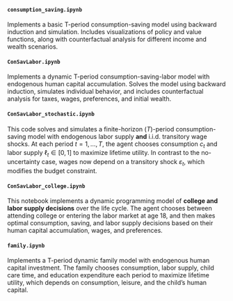 #### `consumption_saving.ipynb`

Implements a basic T-period consumption-saving model using backward induction and simulation. Includes visualizations of policy and value functions, along with counterfactual analysis for different income and wealth scenarios.

#### `ConSavLabor.ipynb`

Implements a dynamic T-period consumption-saving-labor model with endogenous human capital accumulation. Solves the model using backward induction, simulates individual behavior, and includes counterfactual analysis for taxes, wages, preferences, and initial wealth.

#### `ConSavLabor_stochastic.ipynb`
This code solves and simulates a finite-horizon $(T)$-period consumption-saving model with endogenous labor supply **and** i.i.d. transitory wage shocks. At each period $t = 1, \dots, T$, the agent chooses consumption $c_t$ and labor supply $\ell_t \in [0,1]$ to maximize lifetime utility. In contrast to the no-uncertainty case, wages now depend on a transitory shock $\varepsilon_t$, which modifies the budget constraint.


#### `ConSavLabor_college.ipynb`

This notebook implements a dynamic programming model of **college and labor supply decisions** over the life cycle. The agent chooses between attending college or entering the labor market at age 18, and then makes optimal consumption, saving, and labor supply decisions based on their human capital accumulation, wages, and preferences.


#### `family.ipynb`

Implements a T-period dynamic family model with endogenous human capital investment. The family chooses consumption, labor supply, child care time, and education expenditure each period to maximize lifetime utility, which depends on consumption, leisure, and the child’s human capital.
